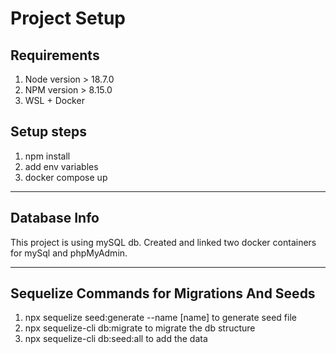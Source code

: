 # Project Setup

## Requirements
1. Node version > 18.7.0
2. NPM version > 8.15.0
3. WSL + Docker

## Setup steps
1. npm install
2. add env variables
3. docker compose up
- - - -
## Database Info
This project is using mySQL db. Created and linked two docker containers for mySql and phpMyAdmin.

- - - -
## Sequelize Commands for Migrations And Seeds
1. npx sequelize seed:generate --name [name] to generate seed file
2. npx sequelize-cli db:migrate to migrate the db structure
3. npx sequelize-cli db:seed:all to add the data


